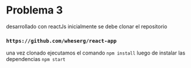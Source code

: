 # Problema 3

desarrollado con reactJs
inicialmente se debe clonar el repositorio

### `https://github.com/wheserg/react-app`

una vez clonado ejecutamos el comando
`npm install`
luego de instalar las dependencias
`npm start`

